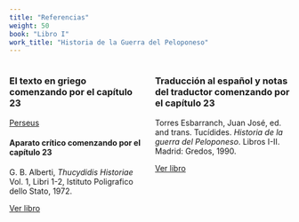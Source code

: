 ```yaml
---
title: "Referencias"
weight: 50
book: "Libro I"
work_title: "Historia de la Guerra del Peloponeso"
---
```


<div style="display: flex;">
  <div style="flex: 1; padding-right: 10px;">
  
### El texto en griego comenzando por el capítulo 23

[Perseus](https://scaife.perseus.org/reader/urn:cts:greekLit:tlg0003.tlg001.perseus-grc2:1.20.2-1.21.1)

#### Aparato crítico comenzando por el capítulo 23

G. B. Alberti, _Thucydidis Historiae_ Vol. 1, Libri 1-2, Istituto Poligrafico dello Stato, 1972. 

[Ver libro](https://archive.org/details/thucydidis-historiae-vol.-i-libri-i-ii/page/n235/mode/2up) </div>

<div style="flex: 1; padding-left: 10px;">

### Traducción al español y notas del traductor comenzando por el capítulo 23

Torres Esbarranch, Juan José, ed. and trans. Tucídides. _Historia de la guerra del Peloponeso_. Libros I-II. Madrid: Gredos, 1990.

[Ver libro](https://archive.org/details/tucidides.-historia-de-la-guerra-del-peloponeso-1.-libros-i-ii-g-1990/page/157/mode/2up)
  </div>
</div>


